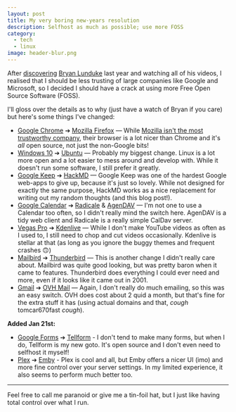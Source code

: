 ```yaml
---
layout: post
title: My very boring new-years resolution
description: Selfhost as much as possible; use more FOSS
category:
  - tech
  - linux
image: header-blur.png
---
```


After [discovering](https://dnomaid.co.uk/2017/youtubers-i-watch/) [Bryan Lunduke](http://lunduke.com/) last year and watching all of his videos, I realised that I should be less trusting of large companies like Google and Microsoft, so I decided I should have a crack at using more Free Open Source Software (FOSS).

I'll gloss over the details as to why (just have a watch of Bryan if you care) but here's some things I've changed:

- [Google Chrome](https://www.google.com/chrome/) ➔ [Mozilla Firefox](https://www.mozilla.org/en-GB/firefox/) — While [Mozilla isn't the most trustworthy company](https://youtu.be/qMALm1VthGY), their browser is a lot nicer than Chrome and it's *all* open source, not just the non-Google bits!
- [Windows 10](https://microsoft.com/windows) ➔ [Ubuntu](https://www.ubuntu.com/) — Probably my biggest change. Linux is a lot more open and a lot easier to mess around and develop with. While it doesn't run some software, I still prefer it greatly.
- [Google Keep](https://keep.google.com/) ➔ [HackMD](https://hackmd.io) — Google Keep was one of the hardest Google web-apps to give up, because it's just so lovely. While not designed for exactly the same purpose, HackMD works as a nice replacement for writing out my random thoughts (and this blog post!).
- [Google Calendar](https://calendar.google.com) ➔ [Radicale](http://radicale.org/) & [AgenDAV](http://agendav.org/) — I'm not one to use a Calendar too often, so I didn't really mind the switch here. AgenDAV is a tidy web client and Radicale is a really simple CalDav server.
- [Vegas Pro](http://www.vegascreativesoftware.com/gb/vegas-pro/) ➔ [Kdenlive](https://kdenlive.org/) — While I don't make YouTube videos as often as I used to, I still need to chop and cut videos occasionally. Kdenlive is stellar at that (as long as you ignore the buggy themes and frequent crashes 🙃)
- [Mailbird](https://www.getmailbird.com/) ➔ [Thunderbird](https://www.mozilla.org/en-GB/thunderbird/) — This is another change I didn't really care about. Mailbird was quite good looking, but was pretty baron when it came to features. Thunderbird does everything I could ever need and more, even if it looks like it came out in 2001.
- [Gmail](https://mail.google.com/) ➔ [OVH Mail](https://www.ovh.co.uk/emails/email-pro/) — Again, I don't really do much emailing, so this was an easy switch. OVH does cost about 2 quid a month, but that's fine for the extra stuff it has (using actual domains and that, *cough* tomcar670fast *cough*).

**Added Jan 21st:**
- [Google Forms](https://forms.google.com) ➔ [Tellform](https://www.tellform.com/) - I don't tend to make many forms, but when I do, Tellform is my new goto. It's open source and I don't even need to selfhost it myself!
- [Plex](https://plex.tv) ➔ [Emby](https://emby.media) - Plex is cool and all, but Emby offers a nicer UI (imo) and more fine control over your server settings. In my limited experience, it also seems to perform much better too.

---

Feel free to call me paranoid or give me a tin-foil hat, but I just like having total control over what I run.

